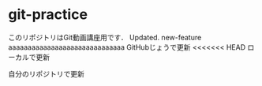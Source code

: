 # git-practice
このリポジトリはGit動画講座用です．
Updated.
new-feature
aaaaaaaaaaaaaaaaaaaaaaaaaaaaaa
GitHubじょうで更新
<<<<<<< HEAD
ローカルで更新

自分のリポジトリで更新